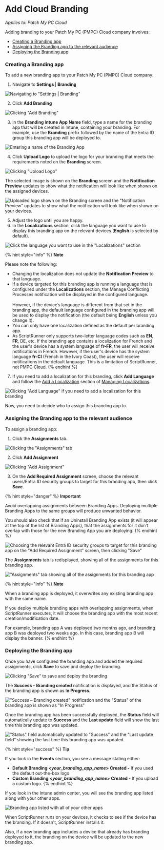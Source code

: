 # Add Cloud Branding

_Applies to: Patch My PC Cloud_

Adding branding to your Patch My PC (PMPC) Cloud company involves:

* [Creating a Branding app](add-cloud-branding.md#creating-a-branding-app)
* [Assigning the Branding app to the relevant audience](add-cloud-branding.md#assigning-the-branding-app-to-the-relevant-audience)
* [Deploying the Branding app](add-cloud-branding.md#deploying-the-branding-app)

### Creating a Branding app

To add a new branding app to your Patch My PC (PMPC) Cloud company:

1. Navigate to **Settings | Branding**

![Navigating to &#x22;Settings | Branding&#x22;](../../../_images/image%20%282422%29.png%20"Navigating%20to%20&#x22;Settings%20|%20Branding&#x22;")

2. Click **Add Branding**

![Clicking &#x22;Add Branding&#x22;](../../../_images/image%20%2831%29.png%20"Clicking%20&#x22;Add%20Branding&#x22;")

3. In the **Branding Intune App Name** field, type a name for the branding app that will be created in Intune, containing your branding. For example, use the **Branding** prefix followed by the name of the Entra ID group this branding app will be deployed to.

![Entering a name of the Branding App](../../../_images/image%20%282492%29.png%20"Entering%20a%20name%20of%20the%20Branding%20App")

4. Click **Upload Logo** to upload the logo for your branding that meets the requirements noted on the **Branding** screen.

![Clicking &#x22;Upload Logo&#x22;](../../../_images/image%20%282499%29.png%20"Clicking%20&#x22;Upload%20Logo&#x22;")

The selected image is shown on the **Branding** screen and the **Notification Preview** updates to show what the notification will look like when shown on the assigned devices.

![Uploaded logo shown on the Branding screen and the &#x22;Notification Preview&#x22; updates to show what the notification will look like when shown on your devices.](../../../_images/image%20%282494%29.png%20"Uploaded%20logo%20shown%20on%20the%20Branding%20screen%20and%20the%20&#x22;Notification%20Preview&#x22;%20updates%20to%20show%20what%20the%20notification%20will%20look%20like%20when%20shown%20on%20your%20devices.")

5. Adjust the logo until you are happy.
6. In the **Localizations** section, click the language you want to use to display this branding app on the relevant devices (**English** is selected by default).

![Click the language you want to use in the &#x22;Localizations&#x22; section](../../../_images/image%20%282428%29.png%20"Click%20the%20language%20you%20want%20to%20use%20in%20the%20&#x22;Localizations&#x22;%20section")

{% hint style="info" %}
**Note**

Please note the following:

* Changing the localization does not update the **Notification Preview** to that language.
* If a device targeted for this branding app is running a language that is configured under the **Localizations** section, the Manage Conflicting Processes notification will be displayed in the configured language.\
  \
  However, if the device’s language is different from that set in the branding app, the default language configured in the branding app will be used to display the notification (the default being **English** unless you change it).
* You can only have one localization defined as the default per branding app.
* As ScriptRunner only supports two-letter language codes such as **EN**, **FR**, DE, etc. If the branding app contains a localization for French and the user's device has a system language of **fr-FR**, the user will receive notifications in French. However, if the user's device has the system language **fr-CI** (French in the Ivory Coast), the user will receive notifications in the default language. This is a limitation of ScriptRunner, not PMPC Cloud.
{% endhint %}

7. If you need to add a localization for this branding, click **Add Language** and follow the [Add a Localization](manage-localizations-in-cloud.md#add-a-localization) section of [Managing Localizations](manage-localizations-in-cloud.md).

![Clicking &#x22;Add Language&#x22; if you need to add a localization for this branding](../../../_images/image%20%282495%29.png%20"Clicking%20&#x22;Add%20Language&#x22;%20if%20you%20need%20to%20add%20a%20localization%20for%20this%20branding")

Now, you need to decide who to assign this branding app to.

### Assigning the Branding app to the relevant audience

To assign a branding app:

1. Click the **Assignments** tab.

![Clicking the &#x22;Assignments&#x22; tab](../../../_images/image%20%282496%29.png%20"Clicking%20the%20&#x22;Assignments&#x22;%20tab")

2. Click **Add Assignment**

![Clicking &#x22;Add Assignment&#x22;](../../../_images/image%20%282418%29.png%20"Clicking%20&#x22;Add%20Assignment&#x22;")

3. On the **Add Required Assignment** screen, choose the relevant users/Entra ID security groups to target for this branding app, then click **Save**.

{% hint style="danger" %}
**Important**

Avoid overlapping assignments between Branding Apps. Deploying multiple Branding Apps to the same groups will produce unwanted behavior.

You should also check that if an Uninstall Branding App exists (it will appear at the top of the list of Branding Apps), that the assignments for it don't overlap with those for the new Branding App you are deploying.
{% endhint %}

![Choosing the relevant Entra ID security groups to target for this branding app on the &#x22;Add Required Assignment&#x22; screen, then clicking &#x22;Save&#x22;](../../../_images/image%20%282419%29.png%20"Choosing%20the%20relevant%20Entra%20ID%20security%20groups%20to%20target%20for%20this%20branding%20app%20on%20the%20&#x22;Add%20Required%20Assignment&#x22;%20screen,%20then%20clicking%20&#x22;Save&#x22;")

The **Assignments** tab is redisplayed, showing all of the assignments for this branding app.

![&#x22;Assignments&#x22; tab showing all of the assignments for this branding app](../../../_images/image%20%282420%29.png%20"&#x22;Assignments&#x22;%20tab%20showing%20all%20of%20the%20assignments%20for%20this%20branding%20app")

{% hint style="info" %}
**Note**

When a branding app is deployed, it overwrites any existing branding app with the same name.

If you deploy multiple branding apps with overlapping assignments, when ScriptRunner executes, it will choose the branding app with the most recent creation/modification date.

For example, branding app A was deployed two months ago, and branding app B was deployed two weeks ago. In this case, branding app B will display the banner.
{% endhint %}

### Deploying the Branding app

Once you have configured the branding app and added the required assignments, click **Save** to save and deploy the branding.

![Clicking &#x22;Save&#x22; to save and deploy the branding](../../../_images/image%20%282488%29.png%20"Clicking%20&#x22;Save&#x22;%20to%20save%20and%20deploy%20the%20branding")

The **Success – Branding created** notification is displayed, and the Status of the branding app is shown as **In Progress**.

![&#x22;Success – Branding created&#x22; notification and the &#x22;Status&#x22; of the branding app is shown as &#x22;In Progress&#x22;](../../../_images/image%20%2832%29.png%20"&#x22;Success%20–%20Branding%20created&#x22;%20notification%20and%20the%20&#x22;Status&#x22;%20of%20the%20branding%20app%20is%20shown%20as%20&#x22;In%20Progress&#x22;")

Once the branding app has been successfully deployed, the **Status** field will automatically update to **Success** and the **Last update** field will show the last time this branding app was updated.

![&#x22;Status&#x22; field automatically updated to &#x22;Success&#x22; and the &#x22;Last update field&#x22;  showing the last time this branding app was updated.](../../../_images/image%20%2833%29.png%20"&#x22;Status&#x22;%20field%20automatically%20updated%20to%20&#x22;Success&#x22;%20and%20the%20&#x22;Last%20update%20field&#x22;%20%20showing%20the%20last%20time%20this%20branding%20app%20was%20updated.")

{% hint style="success" %}
**Tip**

If you look in the **Events** section, you see a message stating either:

* **Default Branding <**_**your\_branding\_app\_name**_**> Created -** If you used the default out-the-box logo
* **Custom Branding <**_**your\_branding\_app\_name**_**> Created -** If you upload a custom logo.
{% endhint %}

If you look in the Intune admin center, you will see the branding app listed along with your other apps.

![Branding app listed with all of your other apps](../../../_images/image%20%282497%29.png%20"Branding%20app%20listed%20with%20all%20of%20your%20other%20apps")

When ScriptRunner runs on your devices, it checks to see if the device has the branding. If it doesn't, ScriptRunner installs it.

Also, if a new branding app includes a device that already has branding deployed to it, the branding on the device will be updated to the new branding app.
